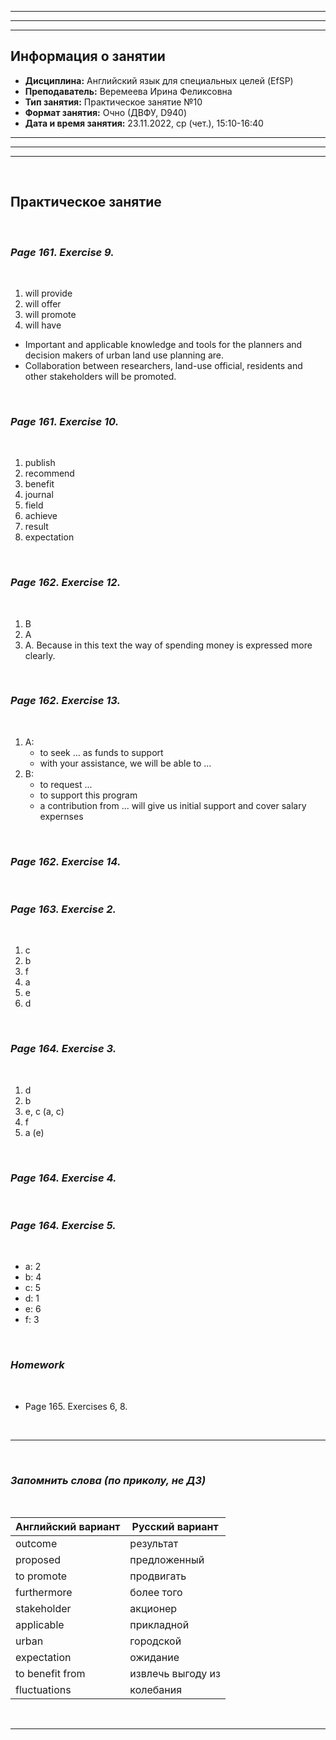 ___
___
___
## Информация о занятии
- __Дисциплина:__ Английский язык для специальных целей (EfSP)
- __Преподаватель:__ Веремеева Ирина Феликсовна
- __Тип занятия:__ Практическое занятие №10
- __Формат занятия:__ Очно (ДВФУ, D940)
- __Дата и время занятия:__ 23.11.2022, ср (чет.), 15:10-16:40
___
___
___

&nbsp;

## Практическое занятие

&nbsp;

### ___Page 161. Exercise 9.___

&nbsp;

1. will provide
2. will offer
3. will promote
4. will have

- Important and applicable knowledge and tools for the planners and
decision makers of urban land use planning are.
- Collaboration between researchers, land-use official, residents and
other stakeholders will be promoted.


&nbsp;

### ___Page 161. Exercise 10.___

&nbsp;

1. publish
2. recommend
3. benefit
4. journal
5. field
6. achieve
7. result
8. expectation

&nbsp;

### ___Page 162. Exercise 12.___

&nbsp;

1. B
2. A
3. A.
Because in this text the way of spending money is expressed more clearly.

&nbsp;

### ___Page 162. Exercise 13.___

&nbsp;

1. A:
    - to seek ... as funds to support
    - with your assistance, we will be able to ...
2. B:
    - to request ... 
    - to support this program
    - a contribution from ... will give us initial support and cover salary expernses

&nbsp;

### ___Page 162. Exercise 14.___

&nbsp;

### ___Page 163. Exercise 2.___

&nbsp;

1. c
2. b
3. f
4. a
5. e
6. d

&nbsp;

### ___Page 164. Exercise 3.___

&nbsp;

1. d
2. b
3. e, c (a, c)
4. f
5. a (e)

&nbsp;

### ___Page 164. Exercise 4.___

&nbsp;

### ___Page 164. Exercise 5.___

&nbsp;

- a: 2
- b: 4
- c: 5
- d: 1
- e: 6
- f: 3

&nbsp;

### ___Homework___

&nbsp;

- Page 165. Exercises 6, 8.

&nbsp;

___

&nbsp;

### ___Запомнить слова (по приколу, не ДЗ)___

&nbsp;

|Английский вариант|Русский вариант|
|-|-|
|outcome|результат|
|proposed|предложенный|
|to promote|продвигать|
|furthermore|более того|
|stakeholder|акционер|
|applicable|прикладной|
|urban|городской|
|expectation|ожидание|
|to benefit from|извлечь выгоду из|
|fluctuations|колебания|

&nbsp;

___